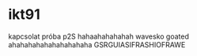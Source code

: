 # ikt91
kapcsolat próba
p2S
hahaahahahahah
wavesko goated ahahahahahahahahahaha
GSRGUIASIFRASHIOFRAWE
